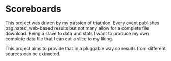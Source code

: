 # Scoreboards
This project was driven by my passion of triathlon. Every event publishes paginated, web-based results but not many allow for a complete file download. Being a slave to data and stats I want to produce my own complete data file that I can cut a slice to my liking.

This project aims to provide that in a pluggable way so results from different sources can be extracted.
